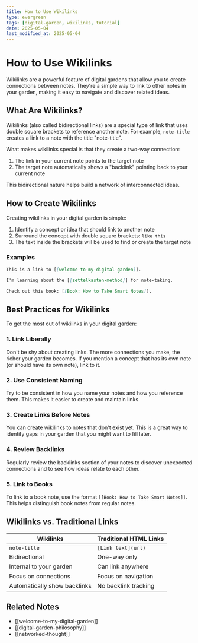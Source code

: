 ```yaml
---
title: How to Use Wikilinks
type: evergreen
tags: [digital-garden, wikilinks, tutorial]
date: 2025-05-04
last_modified_at: 2025-05-04
---
```


# How to Use Wikilinks

Wikilinks are a powerful feature of digital gardens that allow you to create connections between notes. They're a simple way to link to other notes in your garden, making it easy to navigate and discover related ideas.

## What Are Wikilinks?

Wikilinks (also called bidirectional links) are a special type of link that uses double square brackets to reference another note. For example, `note-title` creates a link to a note with the title "note-title".

What makes wikilinks special is that they create a two-way connection:
1. The link in your current note points to the target note
2. The target note automatically shows a "backlink" pointing back to your current note

This bidirectional nature helps build a network of interconnected ideas.

## How to Create Wikilinks

Creating wikilinks in your digital garden is simple:

1. Identify a concept or idea that should link to another note
2. Surround the concept with double square brackets: `like this`
3. The text inside the brackets will be used to find or create the target note

### Examples

```markdown
This is a link to [[welcome-to-my-digital-garden]].

I'm learning about the [[zettelkasten-method]] for note-taking.

Check out this book: [[Book: How to Take Smart Notes]].
```

## Best Practices for Wikilinks

To get the most out of wikilinks in your digital garden:

### 1. Link Liberally

Don't be shy about creating links. The more connections you make, the richer your garden becomes. If you mention a concept that has its own note (or should have its own note), link to it.

### 2. Use Consistent Naming

Try to be consistent in how you name your notes and how you reference them. This makes it easier to create and maintain links.

### 3. Create Links Before Notes

You can create wikilinks to notes that don't exist yet. This is a great way to identify gaps in your garden that you might want to fill later.

### 4. Review Backlinks

Regularly review the backlinks section of your notes to discover unexpected connections and to see how ideas relate to each other.

### 5. Link to Books

To link to a book note, use the format `[[Book: How to Take Smart Notes]]`. This helps distinguish book notes from regular notes.

## Wikilinks vs. Traditional Links

| Wikilinks | Traditional HTML Links |
|-----------|------------------------|
| `note-title` | `[Link text](url)` |
| Bidirectional | One-way only |
| Internal to your garden | Can link anywhere |
| Focus on connections | Focus on navigation |
| Automatically show backlinks | No backlink tracking |

## Related Notes

- [[welcome-to-my-digital-garden]]
- [[digital-garden-philosophy]]
- [[networked-thought]]
